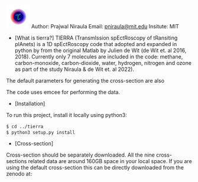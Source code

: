 ![plot](./logo/LogoLR.png)
Author: Prajwal Niraula
Email: pniraula@mit.edu
Insitute: MIT

* [What is tierra?]
TIERRA (TransmIssion spEctRoscopy of tRansiting plAnets) is a 1D spEctRoscopy code that  adopted and expanded in python by from the original Matlab by Julien de Wit (de Wit et. al 2016, 2018). Currently only 7 molecules are included in the code: methane, carbon-monoxide, carbon-dioxide, water, hydrogen, nitrogen and ozone as part of the study Niraula & de Wit et. al 2022).

The default parameters for generating the cross-section are also 

The code uses emcee for performing the data.

* [Installation]

To run this project, install it locally using python3:

```
$ cd ../tierra
$ python3 setup.py install
```


* [Cross-section]

Cross-section should be separately downloaded. All the nine cross-sections related data are around 160GB space in your local space. If you are using the default cross-section this can be directly downloaded from the zenodo at: 

